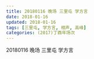 ```yaml
---
title: 20180116 晚场 三里屯 学方言
date: 2018-01-16
updated: 2018-01-16
tags: [三里屯, 学方言, 相声, 高峰] 
categories: (2017)丁酉年场次 
---
```

20180116 晚场 三里屯 学方言

